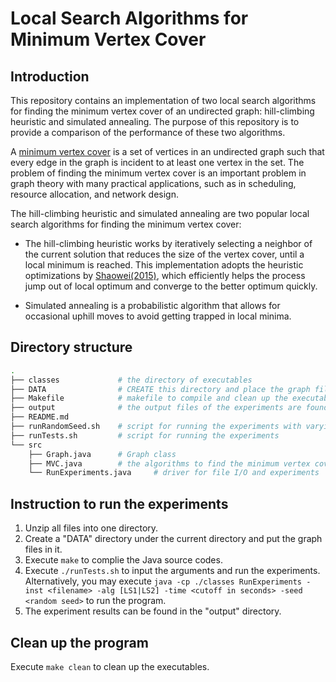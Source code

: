 # Local Search Algorithms for Minimum Vertex Cover

## Introduction

This repository contains an implementation of two local search algorithms for finding the minimum vertex cover of an undirected graph: hill-climbing heuristic and simulated annealing. The purpose of this repository is to provide a comparison of the performance of these two algorithms.

A [minimum vertex cover](https://en.wikipedia.org/wiki/Vertex_cover) is a set of vertices in an undirected graph such that every edge in the graph is incident to at least one vertex in the set. The problem of finding the minimum vertex cover is an important problem in graph theory with many practical applications, such as in scheduling, resource allocation, and network design.

The hill-climbing heuristic and simulated annealing are two popular local search algorithms for finding the minimum vertex cover:

- The hill-climbing heuristic works by iteratively selecting a neighbor of the current solution that reduces the size of the vertex cover, until a local minimum is reached. This implementation adopts the heuristic optimizations by [Shaowei(2015)](https://dl.acm.org/doi/10.5555/2832249.2832353), which efficiently helps the process jump out of local optimum and converge to the better optimum quickly.

- Simulated annealing is a probabilistic algorithm that allows for occasional uphill moves to avoid getting trapped in local minima.

## Directory structure 
```bash
.
├── classes             # the directory of executables 
├── DATA                # CREATE this directory and place the graph files to be used
├── Makefile            # makefile to compile and clean up the executable
├── output              # the output files of the experiments are found HERE
├── README.md
├── runRandomSeed.sh    # script for running the experiments with varying random seed
├── runTests.sh         # script for running the experiments 
└── src
    ├── Graph.java      # Graph class
    ├── MVC.java        # the algorithms to find the minimum vertex cover
    └── RunExperiments.java     # driver for file I/O and experiments
```


## Instruction to run the experiments
1. Unzip all files into one directory. 
2. Create a "DATA" directory under the current directory and put the graph files in it.
3. Execute `make` to complie the Java source codes.
4. Execute `./runTests.sh` to input the arguments and run the experiments. Alternatively, you may execute `java -cp ./classes RunExperiments -inst <filename> -alg [LS1|LS2] -time <cutoff in seconds> -seed <random seed>` to run the program.
5. The experiment results can be found in the "output" directory. 

## Clean up the program
Execute `make clean` to clean up the executables.
